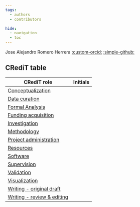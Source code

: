 ```yaml
---
tags:
  - authors
  - contributors

hide:
  - navigation
  - toc
---
```


 Jose Alejandro Romero Herrera [:custom-orcid:](https://orcid.org/0000-0002-4765-2087) [:simple-github:](https://github.com/joseale2310)


## CRediT table

| CRediT role                                                                                     | Initials |
|-------------------------------------------------------------------------------------------------|----------|
| [Conceptualization](https://credit.niso.org/contributor-roles/conceptualization/)               |          |
| [Data curation](https://credit.niso.org/contributor-roles/data-curation/)                       |          |
| [Formal Analysis](https://credit.niso.org/contributor-roles/formal-analysis/)                   |          |
| [Funding acquisition](https://credit.niso.org/contributor-roles/funding-acquisition/)           |          |
| [Investigation](https://credit.niso.org/contributor-roles/investigation/)                       |          |
| [Methodology](https://credit.niso.org/contributor-roles/methodology/)                           |          |
| [Project administration](https://credit.niso.org/contributor-roles/project-administration/)     |          |
| [Resources](https://credit.niso.org/contributor-roles/resources/)                               |          |
| [Software](https://credit.niso.org/contributor-roles/software/)                                 |          |
| [Supervision](https://credit.niso.org/contributor-roles/supervision/)                           |          |
| [Validation](https://credit.niso.org/contributor-roles/validation/)                             |          |
| [Visualization](https://credit.niso.org/contributor-roles/visualization/)                       |          |
| [Writing - original draft](https://credit.niso.org/contributor-roles/writing-original-draft/)   |          |
| [Writing - review & editing](https://credit.niso.org/contributor-roles/writing-review-editing/) |          |